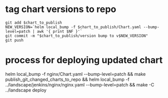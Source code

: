 # tag chart versions to repo
	git add $chart_to_publish
	NEW_VERSION=`helm local_bump -f $chart_to_publish/Chart.yaml --bump-level=patch | awk '{ print $NF }'`
	git commit -m "$chart_to_publish/version bump to v$NEW_VERSION"
	git push

# process for deploying updated chart
helm local_bump -f nginx/Chart.yaml --bump-level=patch && make  publish_git_changed_charts_to_repo && helm local_bump -f ../landscape/jenkins/nginx/nginx.yaml --bump-level=patch && make -C ../landscape deploy